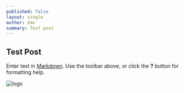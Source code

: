 ```yaml
---
published: false
layout: single
author: dan
summary: Test post
---
```

## Test Post

Enter text in [Markdown](http://daringfireball.net/projects/markdown/). Use the toolbar above, or click the **?** button for formatting help.

![logo]({{site.baseurl}}/assets/test-post/logo.png)